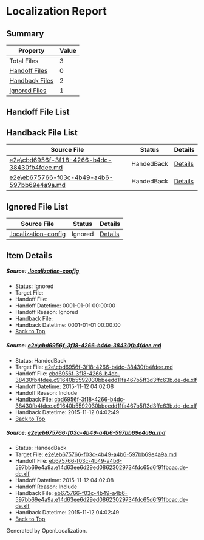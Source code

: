 # <a name='report-top'></a> Localization Report

## Summary
 Property | Value 
 -------- | ----- 
 Total Files | 3
[ Handoff Files ](#handoff-list)| 0
[ Handback Files ](#handback-list)| 2
[ Ignored Files ](#ignored-list)| 1

## <a name='handoff-list'></a> Handoff File List

## <a name='handback-list'></a> Handback File List
 Source File | Status | Details 
 ----------- | ------ | ------- 
 [e2e\cbd6956f-3f18-4266-b4dc-38430fb4fdee.md](https://github.com/OpenLocalizationTest/oltest/blob/5a73b5f5ae089abc0862818d2ff077cb90928d81/e2e/cbd6956f-3f18-4266-b4dc-38430fb4fdee.md) | HandedBack | [Details](#a9ed7499b2a2f65e2fa0c49d649356f2da55871b1)
 [e2e\eb675766-f03c-4b49-a4b6-597bb69e4a9a.md](https://github.com/OpenLocalizationTest/oltest/blob/5a73b5f5ae089abc0862818d2ff077cb90928d81/e2e/eb675766-f03c-4b49-a4b6-597bb69e4a9a.md) | HandedBack | [Details](#4cb126f6b2903f1fd2dbca504a0ebb828a8595c02)

## <a name='ignored-list'></a> Ignored File List
 Source File | Status | Details 
 ----------- | ------ | ------- 
 [.localization-config](https://github.com/OpenLocalizationTest/oltest/blob/5a73b5f5ae089abc0862818d2ff077cb90928d81/.localization-config) | Ignored | [Details](#048a0e657b81f2e30d1cbef1ba533f0de3ca11c40)

## Item Details
##### <a name='048a0e657b81f2e30d1cbef1ba533f0de3ca11c40'></a> Source: [.localization-config](https://github.com/OpenLocalizationTest/oltest/blob/5a73b5f5ae089abc0862818d2ff077cb90928d81/.localization-config)
* Status: Ignored
* Target File: 
* Handoff File: 
* Handoff Datetime: 0001-01-01 00:00:00
* Handoff Reason: Ignored
* Handback File: 
* Handback Datetime: 0001-01-01 00:00:00
* [Back to Top](#report-top)

##### <a name='a9ed7499b2a2f65e2fa0c49d649356f2da55871b1'></a> Source: [e2e\cbd6956f-3f18-4266-b4dc-38430fb4fdee.md](https://github.com/OpenLocalizationTest/oltest/blob/5a73b5f5ae089abc0862818d2ff077cb90928d81/e2e/cbd6956f-3f18-4266-b4dc-38430fb4fdee.md)
* Status: HandedBack
* Target File: [e2e\cbd6956f-3f18-4266-b4dc-38430fb4fdee.md](https://github.com/OpenLocalizationTestOrg/oltest.de-de/blob/3e7260974f9ad246000de156b49722ebaa015fbb/e2e/cbd6956f-3f18-4266-b4dc-38430fb4fdee.md)
* Handoff File: [cbd6956f-3f18-4266-b4dc-38430fb4fdee.c91640b5592030bbeedd11fa467b5ff3d3ffc63b.de-de.xlf](https://github.com/OpenLocalizationTestOrg/olhandoff/blob/f57aa74aaec6542fa669f3570c7595b18c4b290c/ol-handoff/OpenLocalizationTestOrg/oltest.de-de/yanz/cbd6956f-3f18-4266-b4dc-38430fb4fdee.c91640b5592030bbeedd11fa467b5ff3d3ffc63b.de-de.xlf)
* Handoff Datetime: 2015-11-12 04:02:08
* Handoff Reason: Include
* Handback File: [cbd6956f-3f18-4266-b4dc-38430fb4fdee.c91640b5592030bbeedd11fa467b5ff3d3ffc63b.de-de.xlf](https://github.com/OpenLocalizationTestOrg/olhandback/blob/7a9336bc3e188a7a2c13e730a233a51db6ed4ec6/ol-handback/OpenLocalizationTestOrg/oltest.de-de/yanz/cbd6956f-3f18-4266-b4dc-38430fb4fdee.c91640b5592030bbeedd11fa467b5ff3d3ffc63b.de-de.xlf)
* Handback Datetime: 2015-11-12 04:02:49
* [Back to Top](#report-top)

##### <a name='4cb126f6b2903f1fd2dbca504a0ebb828a8595c02'></a> Source: [e2e\eb675766-f03c-4b49-a4b6-597bb69e4a9a.md](https://github.com/OpenLocalizationTest/oltest/blob/5a73b5f5ae089abc0862818d2ff077cb90928d81/e2e/eb675766-f03c-4b49-a4b6-597bb69e4a9a.md)
* Status: HandedBack
* Target File: [e2e\eb675766-f03c-4b49-a4b6-597bb69e4a9a.md](https://github.com/OpenLocalizationTestOrg/oltest.de-de/blob/3e7260974f9ad246000de156b49722ebaa015fbb/e2e/eb675766-f03c-4b49-a4b6-597bb69e4a9a.md)
* Handoff File: [eb675766-f03c-4b49-a4b6-597bb69e4a9a.e14d63ee6d29ed08623029734fdc65d6f91fbcac.de-de.xlf](https://github.com/OpenLocalizationTestOrg/olhandoff/blob/f57aa74aaec6542fa669f3570c7595b18c4b290c/ol-handoff/OpenLocalizationTestOrg/oltest.de-de/yanz/eb675766-f03c-4b49-a4b6-597bb69e4a9a.e14d63ee6d29ed08623029734fdc65d6f91fbcac.de-de.xlf)
* Handoff Datetime: 2015-11-12 04:02:08
* Handoff Reason: Include
* Handback File: [eb675766-f03c-4b49-a4b6-597bb69e4a9a.e14d63ee6d29ed08623029734fdc65d6f91fbcac.de-de.xlf](https://github.com/OpenLocalizationTestOrg/olhandback/blob/7a9336bc3e188a7a2c13e730a233a51db6ed4ec6/ol-handback/OpenLocalizationTestOrg/oltest.de-de/yanz/eb675766-f03c-4b49-a4b6-597bb69e4a9a.e14d63ee6d29ed08623029734fdc65d6f91fbcac.de-de.xlf)
* Handback Datetime: 2015-11-12 04:02:49
* [Back to Top](#report-top)


Generated by OpenLocalization.
